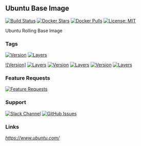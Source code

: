 [travis_logo]: https://travis-ci.org/stlouisn/ubuntu_docker.svg?branch=master
[travis_url]: https://travis-ci.org/stlouisn/ubuntu_docker
[docker_stars_logo]: https://img.shields.io/docker/stars/stlouisn/ubuntu.svg
[docker_pulls_logo]: https://img.shields.io/docker/pulls/stlouisn/ubuntu.svg
[docker_hub_url]: https://hub.docker.com/r/stlouisn/ubuntu
[microbadger_url]: https://microbadger.com/images/stlouisn/ubuntu
[feathub_data]: http://feathub.com/stlouisn/ubuntu_docker?format=svg
[feathub_url]: http://feathub.com/stlouisn/ubuntu_docker
[issues_url]: https://github.com/stlouisn/ubuntu_docker/issues
[slack_url]: https://stlouisn.slack.com/messages/CBRNYGY3V

## Ubuntu Base Image

[![Build Status][travis_logo]][travis_url]
[![Docker Stars][docker_stars_logo]][docker_hub_url]
[![Docker Pulls][docker_pulls_logo]][docker_hub_url]
[![License: MIT](https://img.shields.io/badge/License-MIT-yellow.svg)](https://opensource.org/licenses/MIT)

Ubuntu Rolling Base Image

### Tags

[![Version](https://images.microbadger.com/badges/version/stlouisn/ubuntu:rolling.svg)][microbadger_url]
[![Layers](https://images.microbadger.com/badges/image/stlouisn/ubuntu:rolling.svg)][microbadger_url]

[![Version]][microbadger_url]
[![Layers](https://images.microbadger.com/badges/image/stlouisn/ubuntu:rolling-arm.svg)][microbadger_url]
[![Version](https://images.microbadger.com/badges/version/stlouisn/ubuntu:rolling-arm64.svg)][microbadger_url]
[![Layers](https://images.microbadger.com/badges/image/stlouisn/ubuntu:rolling-arm64.svg)][microbadger_url]
[![Version](https://images.microbadger.com/badges/version/stlouisn/ubuntu:rolling-amd64.svg)][microbadger_url]
[![Layers](https://images.microbadger.com/badges/image/stlouisn/ubuntu:rolling-amd64.svg)][microbadger_url]

### Feature Requests

[![Feature Requests][feathub_data]][feathub_url]

### Support

[![Slack Channel](https://img.shields.io/badge/-message-no.svg?colorA=a7a7a7&colorB=3eb991&logo=slack&logoWidth=14)][slack_url]
[![GitHub Issues](https://img.shields.io/badge/-issues-no.svg?colorA=a7a7a7&colorB=e01563&logo=github&logoWidth=14)][issues_url]

### Links

*https://www.ubuntu.com/*
